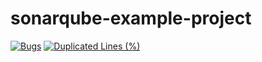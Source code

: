 # sonarqube-example-project
[![Bugs](https://sonarcloud.io/api/project_badges/measure?project=thecanadianroot_sonarqube-example-project&metric=bugs)](https://sonarcloud.io/dashboard?id=thecanadianroot_sonarqube-example-project)
[![Duplicated Lines (%)](https://sonarcloud.io/api/project_badges/measure?project=thecanadianroot_sonarqube-example-project&metric=duplicated_lines_density)](https://sonarcloud.io/dashboard?id=thecanadianroot_sonarqube-example-project)